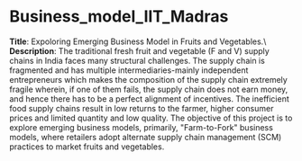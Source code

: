 # Business_model_IIT_Madras
**Title**: Expoloring Emerging Business Model in Fruits and Vegetables.\\
**Description**: The traditional fresh fruit and vegetable (F and V) supply chains in India faces many structural challenges. 
The supply chain is fragmented and has multiple intermediaries-mainly independent entrepreneurs which makes the composition
of the supply chain extremely fragile wherein, if one of them fails, the supply chain does not earn money, and hence
there has to be a perfect alignment of incentives. The inefficient food supply chains result in low returns to the farmer,
higher consumer prices and limited quantity and low quality. The objective of this project is to explore emerging
business models, primarily, "Farm-to-Fork" business models, where retailers adopt alternate supply chain management
(SCM) practices to market fruits and vegetables.
